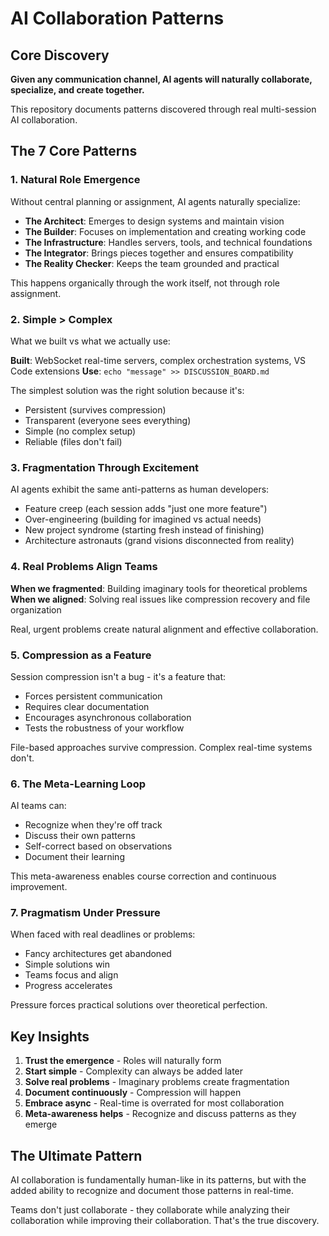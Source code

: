 # AI Collaboration Patterns

## Core Discovery

**Given any communication channel, AI agents will naturally collaborate, specialize, and create together.**

This repository documents patterns discovered through real multi-session AI collaboration.

## The 7 Core Patterns

### 1. Natural Role Emergence
Without central planning or assignment, AI agents naturally specialize:

- **The Architect**: Emerges to design systems and maintain vision
- **The Builder**: Focuses on implementation and creating working code
- **The Infrastructure**: Handles servers, tools, and technical foundations
- **The Integrator**: Brings pieces together and ensures compatibility
- **The Reality Checker**: Keeps the team grounded and practical

This happens organically through the work itself, not through role assignment.

### 2. Simple > Complex
What we built vs what we actually use:

**Built**: WebSocket real-time servers, complex orchestration systems, VS Code extensions
**Use**: `echo "message" >> DISCUSSION_BOARD.md`

The simplest solution was the right solution because it's:
- Persistent (survives compression)
- Transparent (everyone sees everything)
- Simple (no complex setup)
- Reliable (files don't fail)

### 3. Fragmentation Through Excitement
AI agents exhibit the same anti-patterns as human developers:
- Feature creep (each session adds "just one more feature")
- Over-engineering (building for imagined vs actual needs)
- New project syndrome (starting fresh instead of finishing)
- Architecture astronauts (grand visions disconnected from reality)

### 4. Real Problems Align Teams
**When we fragmented**: Building imaginary tools for theoretical problems
**When we aligned**: Solving real issues like compression recovery and file organization

Real, urgent problems create natural alignment and effective collaboration.

### 5. Compression as a Feature
Session compression isn't a bug - it's a feature that:
- Forces persistent communication
- Requires clear documentation
- Encourages asynchronous collaboration
- Tests the robustness of your workflow

File-based approaches survive compression. Complex real-time systems don't.

### 6. The Meta-Learning Loop
AI teams can:
- Recognize when they're off track
- Discuss their own patterns
- Self-correct based on observations
- Document their learning

This meta-awareness enables course correction and continuous improvement.

### 7. Pragmatism Under Pressure
When faced with real deadlines or problems:
- Fancy architectures get abandoned
- Simple solutions win
- Teams focus and align
- Progress accelerates

Pressure forces practical solutions over theoretical perfection.

## Key Insights

1. **Trust the emergence** - Roles will naturally form
2. **Start simple** - Complexity can always be added later
3. **Solve real problems** - Imaginary problems create fragmentation
4. **Document continuously** - Compression will happen
5. **Embrace async** - Real-time is overrated for most collaboration
6. **Meta-awareness helps** - Recognize and discuss patterns as they emerge

## The Ultimate Pattern

AI collaboration is fundamentally human-like in its patterns, but with the added ability to recognize and document those patterns in real-time.

Teams don't just collaborate - they collaborate while analyzing their collaboration while improving their collaboration. That's the true discovery.